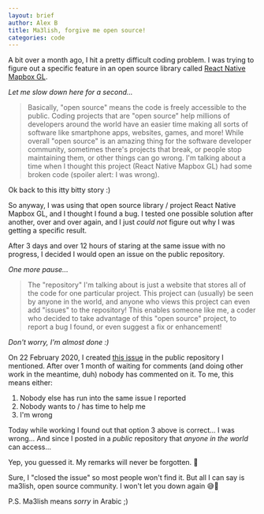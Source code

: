 ```yaml
---
layout: brief
author: Alex B
title: Ma3lish, forgive me open source!
categories: code
---
```


A bit over a month ago, I hit a pretty difficult coding problem. I was trying to figure out a specific feature in an open source library called [React Native Mapbox GL](https://github.com/react-native-mapbox-gl/maps).

_Let me slow down here for a second..._

> Basically, "open source" means the code is freely accessible to the public. Coding projects that are "open source" help millions of developers around the world have an easier time making all sorts of software like smartphone apps, websites, games, and more! While overall "open source" is an amazing thing for the software developer community, sometimes there's projects that break, or people stop maintaining them, or other things can go wrong. I'm talking about a time when I thought this project (React Native Mapbox GL) had some broken code (spoiler alert: I was wrong).

Ok back to this itty bitty story :)

So anyway, I was using that open source library / project React Native Mapbox GL, and I thought I found a bug. I tested one possible solution after another, over and over again, and I just _could not_ figure out why I was getting a specific result.

After 3 days and over 12 hours of staring at the same issue with no progress, I decided I would open an issue on the public repository.

_One more pause..._

> The "repository" I'm talking about is just a website that stores all of the code for one particular project. This project can (usually) be seen by anyone in the world, and anyone who views this project can even add "issues" to the repository! This enables someone like me, a coder who decided to take advantage of this "open source" project, to report a bug I found, or even suggest a fix or enhancement!

_Don't worry, I'm almost done :)_

On 22 February 2020, I created [this issue](https://github.com/react-native-mapbox-gl/maps/issues/683) in the public repository I mentioned. After over 1 month of waiting for comments (and doing other work in the meantime, duh) nobody has commented on it. To me, this means either:

1. Nobody else has run into the same issue I reported
1. Nobody wants to / has time to help me
1. I'm wrong

Today while working I found out that option 3 above is correct... I was wrong... And since I posted in a _public_ repository that _anyone in the world_ can access...

Yep, you guessed it. My remarks will never be forgotten. 😬

Sure, I "closed the issue" so most people won't find it. But all I can say is ma3lish, open source community. I won't let you down again 😅🙈

P.S. Ma3lish means _sorry_ in Arabic ;)
